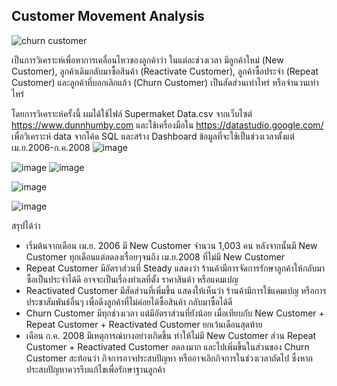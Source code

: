 Customer Movement Analysis
----------------------------------------------------------------
![churn customer](https://user-images.githubusercontent.com/82756975/146315859-be8a05b9-b8e8-4e09-b698-97db7d3c49eb.jpg)

เป็นการวิเคราะห์เพื่อหาการเคลื่อนไหวของลูกค้าว่า ในแต่ละช่วงเวลา มีลูกค้าใหม่ (New Customer), ลูกค้าเดิมกลับมาซื้อสินค้า (Reactivate Customer), ลูกค้าซื้อประจำ (Repeat Customer) และลูกค้าที่บอกเลิกแล้ว (Churn Customer) เป็นสัดส่วนเท่าไหร่ หรือจำนวนเท่าไหร่


โดยการวิเคราะห์ครั้งนี้ ผมได้ใช้ไฟล์ Supermaket Data.csv จากเว็บไซต์ https://www.dunnhumby.com และใช้เครื่องมือใน https://datastudio.google.com/ เพื่อวิเคราะห์ data จากโค้ด SQL และสร้าง Dashboard
ข้อมูลที่จะใช้เป็นช่วงเวลาตั้งแต่ เม.ย.2006-ก.ค.2008
![image](https://user-images.githubusercontent.com/82756975/146314958-7d7cf430-35f9-4187-a052-7b623b3c2d78.png)


![image](https://user-images.githubusercontent.com/82756975/146315016-e8b20551-c29f-420d-9385-bfc28b0fdc7a.png)
![image](https://user-images.githubusercontent.com/82756975/146315051-931dd91d-e09d-43a0-906d-253beae31131.png)


![image](https://user-images.githubusercontent.com/82756975/146315083-3be36513-ce2b-47bf-bdc6-d1199c7c0f7f.png)


![image](https://user-images.githubusercontent.com/82756975/146315107-9051694d-bb78-4e91-be38-7c438eb0ca3d.png)


สรุปได้ว่า
- เริ่มต้นจากเดือน เม.ย. 2006 มี New Customer จำนวน 1,003 คน หลังจากนั้นมี New Customer ทุกเดือนแต่ลดลงเรื่อยๆจนถึง เม.ย.2008 ที่ไม่มี New Customer
- Repeat Customer มีอัตราส่วนที่ Steady แสดงว่า ร้านค้ามีการจัดการรักษาลูกค้าให้กลับมาซื้อเป็นประจำได้ดี อาจจะเป็นเรื่องทำเลที่ตั้ง ราคาสินค้า หรือแคมเปญ
- Reactivated Customer มีสัดส่วนที่เพิ่มขึ้น แสดงให้เห็นว่า ร้านค้ามีการใช้แคมเปญ หรือการประชาสัมพันธ์อื่นๆ เพื่อดึงลูกค้าที่ไม่ค่อยได้ซื้อสินค้า กลับมาซื้อได้ดี
- Churn Customer มีทุกช่วงเวลา แต่มีอัตราส่วนที่ยังน้อย เมื่อเทียบกับ New Customer + Repeat Customer + Reactivated Customer ยกเว้นเดือนสุดท้าย
- เดือน ก.ค. 2008 มีเหตุการณ์บางอย่างเกิดขึ้น ทำให้ไม่มี New Customer ส่วน Repeat Customer + Reactivated Customer ลดลงมาก และไปเพิ่มขึ้นในส่วนของ Churn Customer สะท้อนว่า กิจการอาจประสบปัญหา หรืออาจเลิกกิจการในช่วงเวลาถัดไป ซึ่งหากประสบปัญหาควรรีบแก้ไขเพื่อรักษาฐานลูกค้า
